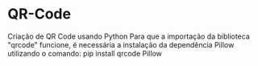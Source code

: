 # QR-Code
Criação de QR Code usando Python
Para que a importação da biblioteca "qrcode" funcione, é necessária a instalação da dependência Pillow utilizando o comando: 
pip install qrcode Pillow
